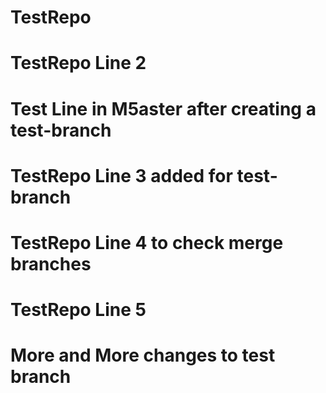 # TestRepo
# TestRepo Line 2
# Test Line in M5aster after creating a test-branch

# TestRepo Line 3 added for test-branch
# TestRepo Line 4 to check merge branches
# TestRepo Line 5 
# More and More changes to test branch
